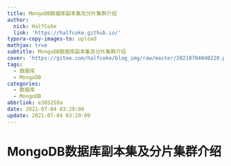 ```yaml
---
title: MongoDB数据库副本集及分片集群介绍
author:
  nick: HalfCoke
  link: 'https://halfcoke.github.io/'
typora-copy-images-to: upload
mathjax: true
subtitle: MongoDB数据库副本集及分片集群介绍
cover: 'https://gitee.com/halfcoke/blog_img/raw/master/20210704040220.png'
tags:
  - 数据库
  - MongoDB
categories:
  - 数据库
  - MongoDB
abbrlink: e385259a
date: 2021-07-04 03:29:09
update: 2021-07-04 03:29:09
---
```


# MongoDB数据库副本集及分片集群介绍